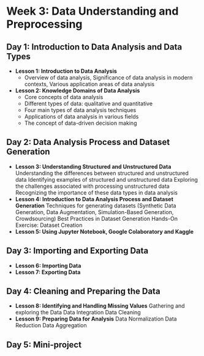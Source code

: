 # Week 3: Data Understanding and Preprocessing

## Day 1: Introduction to Data Analysis and Data Types
- **Lesson 1: Introduction to Data Analysis** 
  - Overview of data analysis, Significance of data analysis in modern contexts, Various application areas of data analysis
- **Lesson 2: Knowledge Domains of Data Analysis** 
  - Core concepts of data analysis
  - Different types of data: qualitative and quantitative
  - Four main types of data analysis techniques
  - Applications of data analysis in various fields
  - The concept of data-driven decision making
 
## Day 2: Data Analysis Process and Dataset Generation
- **Lesson 3: Understanding Structured and Unstructured Data** 
    Understanding the differences between structured and unstructured data
    Identifying examples of structured and unstructured data
    Exploring the challenges associated with processing unstructured data
    Recognizing the importance of these data types in data analysis
- **Lesson 4: Introduction to Data Analysis Process and Dataset Generation**
    Techniques for generating datasets (Synthetic Data Generation, Data Augmentation, Simulation-Based Generation, Crowdsourcing)
    Best Practices in Dataset Generation
    Hands-On Exercise: Dataset Creation
- **Lesson 5: Using Jupyter Notebook, Google Colaboratory and Kaggle** 

## Day 3: Importing and Exporting Data
- **Lesson 6: Importing Data** 
- **Lesson 7: Exporting Data**

## Day 4: Cleaning and Preparing the Data
- **Lesson 8: Identifying and Handling Missing Values**
    Gathering and exploring the Data
    Data Integration
    Data Cleaning
- **Lesson 9: Preparing Data for Analysis**
    Data Normalization
    Data Reduction
    Data Aggregation

## Day 5: Mini-project






